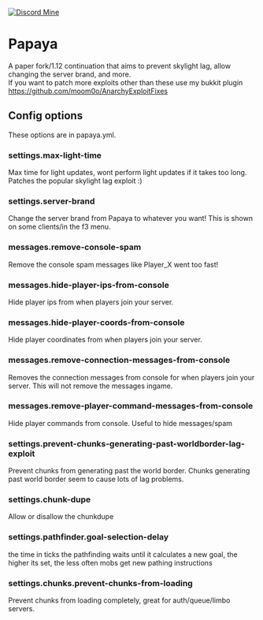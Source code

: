 [![Discord Mine](https://img.shields.io/discord/807380182729228298?label=chat&logo=discord&logoColor=white)](https://discord.gg/vsmnEcCSsn)
# Papaya
A paper fork/1.12 continuation that aims to prevent skylight lag, allow changing the server brand, and more.
<br>
If you want to patch more exploits other than these use my bukkit plugin https://github.com/moom0o/AnarchyExploitFixes
<br>
## Config options
These options are in papaya.yml.

### settings.max-light-time
Max time for light updates, wont perform light updates if it takes too long. Patches the popular skylight lag exploit :)
### settings.server-brand
Change the server brand from Papaya to whatever you want! This is shown on some clients/in the f3 menu.
### messages.remove-console-spam
Remove the console spam messages like Player_X went too fast!
### messages.hide-player-ips-from-console
Hide player ips from when players join your server.
### messages.hide-player-coords-from-console
Hide player coordinates from when players join your server.
### messages.remove-connection-messages-from-console
Removes the connection messages from console for when players join your server. This will not remove the messages ingame.
### messages.remove-player-command-messages-from-console
Hide player commands from console. Useful to hide messages/spam
### settings.prevent-chunks-generating-past-worldborder-lag-exploit
Prevent chunks from generating past the world border. Chunks generating past world border seem to cause lots of lag problems.
### settings.chunk-dupe
Allow or disallow the chunkdupe
### settings.pathfinder.goal-selection-delay
the time in ticks the pathfinding waits until it calculates a new goal, the higher its set, the less often mobs get new pathing instructions
### settings.chunks.prevent-chunks-from-loading
Prevent chunks from loading completely, great for auth/queue/limbo servers.

